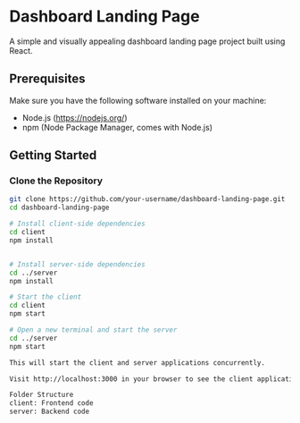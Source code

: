 # Dashboard Landing Page
A simple and visually appealing dashboard landing page project built using React.

## Prerequisites

Make sure you have the following software installed on your machine:

- Node.js (https://nodejs.org/)
- npm (Node Package Manager, comes with Node.js)

## Getting Started

### Clone the Repository

```bash
git clone https://github.com/your-username/dashboard-landing-page.git
cd dashboard-landing-page

# Install client-side dependencies
cd client
npm install


# Install server-side dependencies
cd ../server
npm install

# Start the client
cd client
npm start

# Open a new terminal and start the server
cd ../server
npm start

This will start the client and server applications concurrently.

Visit http://localhost:3000 in your browser to see the client application, and the server will run on http://localhost:3001.

Folder Structure
client: Frontend code
server: Backend code
